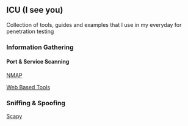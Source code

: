 ## ICU (I see you)

Collection of tools, guides and examples that I use in my everyday for penetration testing

### Information Gathering

#### Port & Service Scanning

[NMAP](tools/nmap/README.md)

[Web Based Tools](tools/webtools/README.md)

### Sniffing & Spoofing

[Scapy](tools/scapy/README.md)
